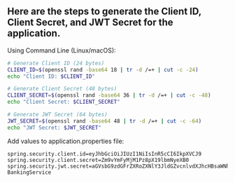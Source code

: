 ## Here are the steps to generate the Client ID, Client Secret, and JWT Secret for the application.

Using Command Line (Linux/macOS):
```bash
# Generate Client ID (24 bytes)
CLIENT_ID=$(openssl rand -base64 18 | tr -d /=+ | cut -c -24)
echo "Client ID: $CLIENT_ID"

# Generate Client Secret (48 bytes)
CLIENT_SECRET=$(openssl rand -base64 36 | tr -d /=+ | cut -c -48)
echo "Client Secret: $CLIENT_SECRET"

# Generate JWT Secret (64 bytes)
JWT_SECRET=$(openssl rand -base64 48 | tr -d /=+ | cut -c -64)
echo "JWT Secret: $JWT_SECRET"
```

Add values to application.properties file:
```properties sample
spring.security.client.id=eyJhbGciOiJIUzI1NiIsInR5cCI6IkpXVCJ9
spring.security.client.secret=Zm9vYmFyMjM1Pz8pX19lbmNyeXB0
spring.security.jwt.secret=aGVsbG9zdGFrZXRoZXNlY3JldGZvcnlvdXJhcHBsaWNhdGlvbg# BankingService
